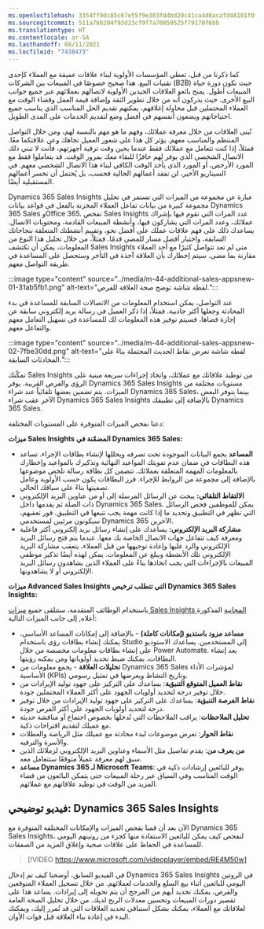 ```yaml
---
ms.openlocfilehash: 3354ff0dc85c67e55f9e383fd4bd20c41ca4d8acafd48181f0fd38ff083f68aa
ms.sourcegitcommit: 511a76b204f93d23cf9f7a70059525f79170f6bb
ms.translationtype: HT
ms.contentlocale: ar-SA
ms.lasthandoff: 08/11/2021
ms.locfileid: "7438473"
---
```

كما ذكرنا من قبل، تعطي المؤسسات الأولوية لبناء علاقات عميقة مع العملاء كإحدى تقنيات البيع. هذا صحيح خصوصًا في المبيعات بين الشركات (B2B) حيث تكون دورة حياة المبيعات أطول. يمنح بائعو العلاقات الجيدين الأولوية لاتصالهم بعملائهم عبر جميع جوانب البيع الأخرى. حيث يدركون أنه من خلال تطوير الثقة وإضافة قيمة العمل وقضاء الوقت مع العملاء المحتملين قبل محاولة إغلاقهم، يمكنهم تقديم الحل المناسب الذي يناسب جميع احتياجاتهم ويضعون أنفسهم في أفضل وضع لتقديم الخدمات على المدى الطويل.

تُبنى العلاقات من خلال معرفة عملائك، وفهم ما هو مهم بالنسبة لهم، ومن خلال التواصل المنتظم والمناسب معهم. يؤثر كل هذا على شعور العميل تجاهك وعن علاقتكما معًا. فمثلاً، إذا كنت تتعامل مع عملائك فقط عندما يحين وقت ترقية أجهزتهم، فأنت لا تبني ذلك الاتصال الشخصي الذي يوفر لهم حافزًا للبقاء معك بمرور الوقت. قد يتعاملوا فقط مع المورد الأرخص، أو المورد الذي يأخذ الوقت الكافي لبناء هذا الاتصال الشخصي معهم. في السيناريو الأخير، لن تفقد أعمالهم الحالية فحسب، بل يُحتمل أن تخسر أعمالهم المستقبلية أيضًا.

Dynamics 365 Sales Insights عبارة عن مجموعة من الميزات التي تستمر في تحليل مجموعة كبيرة من بيانات تفاعل العملاء المخزنة بالفعل في قواعد بيانات Dynamics 365 Sales وOffice 365. تفحص Sales Insights عدد المرات التي تقوم فيها بإشراك عملائك، وعدد المرات التي يشاركون فيها، وأنشطة المبيعات القادمة، ومحتويات الاتصال. يساعدك ذلك على فهم علاقات عملك على أفضل نحو، وتقييم أنشطتك المتعلقة بنجاحاتك السابقة، واختيار أفضل مسار للمضي قدمًا. فمثلاً، من خلال تحليل هذا النوع من المعلومات، يمكن أن تكتشف Sales Insights متى لم تعد تتواصل كثيرًا مع أحد العملاء مقارنة بما مضى. سيتم إخطارك بأن العلاقة آخذة في التأخر وستحصل على المساعدة في طريقة التواصل معهم.

:::image type="content" source="../media/m-44-additional-sales-appsnew-01-31ab5fb1.png" alt-text="لقطة شاشة توضح صحة العلاقة للفرص.":::


عند التواصل، يمكن استخدام المعلومات من الاتصالات السابقة للمساعدة في بدء المحادثة وجعلها أكثر جاذبية. فمثلاً، إذا ذكر العميل في رسالة بريد إلكتروني سابقة عن إجازة قضاها، فسيتم توفير هذه المعلومات لك للمساعدة في تسهيل التعامل معهم والتفاعل معهم.

:::image type="content" source="../media/m-44-additional-sales-appsnew-02-7fbe30dd.png" alt-text="لقطة شاشة تعرض نقاط الحديث المحتملة بناءً على المحادثات السابقة.":::


تمكّنك Sales Insights من توطيد علاقاتك مع عملائك، واتخاذ إجراءات سريعة مبنية على الرؤى والفرص القريبة. يوفر Dynamics 365 Sales Insights مستويات مختلفة من الميزات. يتم تضمين بعضها تلقائياً عند شراء Dynamics 365 Sales، بينما يتوفر البعض الآخر عقب شراء Dynamics 365 Sales Insights بالإضافة إلى تطبيقك Dynamics 365 Sales.

دعنا نفحص الميزات المتوفرة على المستويات المختلفة:

**ميزات Sales Insights المضمّنة في Dynamics 365 Sales:**

 -  **المساعد** يجمع البيانات الموجودة تحت تصرفه ويحللها لإنشاء بطاقات الإجراء. تساعد هذه البطاقات في ضمان عدم تفويتك المواعيد النهائية وتذكيرك بالمواعيد وإخطارك بالمعلومات المهمة المتعلقة بعملائك. تتضمن كل بطاقة رسالة تلخص موضوعها بالإضافة إلى مجموعة من الروابط للإجراء. فرز البطاقات يكون حسب الأولوية وعامل تصفيتها بناءً على سياقك الحالي.
 -  **الالتقاط التلقائي:** يبحث عن الرسائل المرسلة إلى أو من عناوين البريد الإلكتروني ذات الصلة ثم يقدمها داخل Dynamics 365 Sales. يمكن للموظفين فحص الرسائل التي تظهر في التطبيق وتحديد ما إذا كانت مهمة يجب تتبعها في التطبيق. فور تعقبهم، سيكونون مرئيين لمستخدمي Dynamics 365 الآخرين.
 -  **مشاركة البريد الإلكتروني:** يساعدك على إنشاء رسائل بريد إلكتروني أكثر فاعلية ومعرفة كيف تتفاعل جهات الاتصال الخاصة بك معها. عندما يتم فتح رسائل البريد الإلكتروني والرد عليها وإعادة توجيهها من قبل العملاء، يتعقب مشاركة البريد الإلكتروني تلك الأنشطة ويبلغ عن المعلومات. يمكن لهذه أيضًا تذكير موظفي المبيعات بالإجراءات التي يجب اتخاذها بناءً على العملاء الذين يشاهدون رسائل البريد الإلكتروني أو لا يشاهدونها.

**ميزات Advanced Sales Insights التي تتطلب ترخيص Dynamics 365 Sales Insights:**

باستخدام الوظائف المتقدمة، ستتلقى جميع [ميزات Sales Insights المجانية](/dynamics365/ai/sales/overview) المذكورة أعلاه, إلى جانب الميزات التالية:

 -  **مساعد مزود باستديو (إمكانات كاملة)** - بالإضافة إلى إمكانات المساعد الأساسي، يمكنك إنشاء بطاقات رؤى باستخدام Studio إلى المستخدمين. يساعدك الاستوديو على إنشاء بطاقات معلومات مخصصة من خلال Power Automate. بعد إنشاء البطاقات، يمكنك ضبط تحديد أولوياتها ومن يمكنه رؤيتها.
 -  **تحليلات العلاقة** - يجمع معلومات من Dynamics 365 Sales لمؤشرات الأداء الأساسية (KPIs) وتاريخ النشاط ويعرضها في تمثيل رسومي.
 -  **نقاط العميل المتوقع التنبؤية**: يساعدك على التركيز على جهود توليد الإيرادات من خلال توفير درجة لتحديد أولويات الجهود على أكثر العملاء المحتملين جودة.
 -  **نقاط الفرصة التنبؤية**: يساعدك على التركيز على جهود توليد الإيرادات من خلال توفير درجة لتحديد أولويات الجهود على أكثر الفرص جودة.
 -  **تحليل الملاحظات**: يراقب الملاحظات التي تُدخلها بخصوص اجتماع أو مناقشة حديثة مع عميلك لتقديم اقتراحات ذكية.
 -  **نقاط الحوار**: تعرض موضوعات لبدء محادثة مع عميلك مثل الرياضة والعطلات والأسرة والترفيه.
 -  **من يعرف من**: يقدم تفاصيل مثل الأسماء وعناوين البريد الإلكتروني لزملائك الذين سبق لهم معرفة عميلاً متوقعًا ستتعامل معه.
 -  **مساعد Dynamics 365 لـ Microsoft Teams**: يوفر للبائعين إرشادات ذكية في الوقت المناسب وفي السياق عبر رحلة المبيعات حتى يتمكن البائعون من قضاء المزيد من الوقت في توطيد علاقاتهم مع عملائهم.

## <a name="demo-video-dynamics-365-sales-insights"></a>فيديو توضيحي: Dynamics 365 Sales Insights

الآن بعد أن قمنا بفحص الميزات والإمكانات المختلفة المتوفرة مع Dynamics 365 Sales Insights، لنفحص كيف يمكن للبائعين الاستفادة منها كجزء من روتينهم اليومي للمساعدة في الحفاظ على علاقات صحية وإغلاق المزيد من الصفقات.

> [!VIDEO https://www.microsoft.com/videoplayer/embed/RE4M50w]

في الفيديو السابق، أوضحنا كيف تم إدخال Dynamics 365 Sales Insights في الروتين اليومي للبائعين أثناء بيع السلع والخدمات لعملائهم. من خلال تسجيل العملاء المتوقعين والفرص، يمكنك تحديد أيهم من المرجح أن يتم تحويله إلى إيرادات. يساعد هذا على تقصير دورات المبيعات وتحسين معدلات الربح لديك. من خلال تحليل الصحة العامة لعلاقاتك مع العملاء، يمكنك بشكل استباقي تحديد العلاقات التي قد تُمرر إليك، ويمكنك البدء في إعادة بناء العلاقة قبل فوات الأوان.

